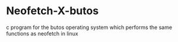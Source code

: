# Neofetch-X-butos
c program for the butos operating system which performs the same functions as neofetch in linux
